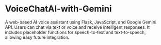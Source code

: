 # VoiceChatAI-with-Gemini
A web-based AI voice assistant using Flask, JavaScript, and Google Gemini API. Users can chat via text or voice and receive intelligent responses. It includes placeholder functions for speech-to-text and text-to-speech, allowing easy future integration.

